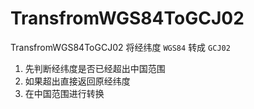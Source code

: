 # TransfromWGS84ToGCJ02
TransfromWGS84ToGCJ02 将经纬度 `WGS84` 转成 `GCJ02`

1. 先判断经纬度是否已经超出中国范围
2. 如果超出直接返回原经纬度
3. 在中国范围进行转换
